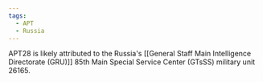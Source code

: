 ```yaml
---
tags:
  - APT
  - Russia
---
```

APT28 is likely attributed to the Russia's [[General Staff Main Intelligence Directorate (GRU)]] 85th Main Special Service Center (GTsSS) military unit 26165.

